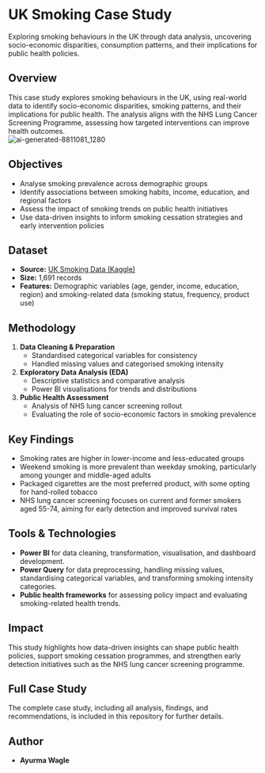 # UK Smoking Case Study  

Exploring smoking behaviours in the UK through data analysis, uncovering socio-economic disparities, consumption patterns, and their implications for public health policies.

## Overview  
This case study explores smoking behaviours in the UK, using real-world data to identify socio-economic disparities, smoking patterns, and their implications for public health. The analysis aligns with the NHS Lung Cancer Screening Programme, assessing how targeted interventions can improve health outcomes.  
![ai-generated-8811081_1280](https://github.com/user-attachments/assets/7b68a773-e521-4b2e-a832-ebe84c5f0b9c)

## Objectives  
- Analyse smoking prevalence across demographic groups  
- Identify associations between smoking habits, income, education, and regional factors  
- Assess the impact of smoking trends on public health initiatives  
- Use data-driven insights to inform smoking cessation strategies and early intervention policies  

## Dataset  
- **Source:** [UK Smoking Data (Kaggle)](https://www.kaggle.com/datasets/mexwell/uk-smoking-data/suggestions?status=pending)  
- **Size:** 1,691 records  
- **Features:** Demographic variables (age, gender, income, education, region) and smoking-related data (smoking status, frequency, product use)  

## Methodology  
1. **Data Cleaning & Preparation**  
   - Standardised categorical variables for consistency  
   - Handled missing values and categorised smoking intensity  
2. **Exploratory Data Analysis (EDA)**  
   - Descriptive statistics and comparative analysis  
   - Power BI visualisations for trends and distributions  
3. **Public Health Assessment**  
   - Analysis of NHS lung cancer screening rollout  
   - Evaluating the role of socio-economic factors in smoking prevalence  

## Key Findings  
- Smoking rates are higher in lower-income and less-educated groups  
- Weekend smoking is more prevalent than weekday smoking, particularly among younger and middle-aged adults  
- Packaged cigarettes are the most preferred product, with some opting for hand-rolled tobacco  
- NHS lung cancer screening focuses on current and former smokers aged 55-74, aiming for early detection and improved survival rates  

## Tools & Technologies  
- **Power BI** for data cleaning, transformation, visualisation, and dashboard development.  
- **Power Query** for data preprocessing, handling missing values, standardising categorical variables, and transforming smoking intensity categories.  
- **Public health frameworks** for assessing policy impact and evaluating smoking-related health trends.  

## Impact  
This study highlights how data-driven insights can shape public health policies, support smoking cessation programmes, and strengthen early detection initiatives such as the NHS lung cancer screening programme.  

## Full Case Study  
The complete case study, including all analysis, findings, and recommendations, is included in this repository for further details.  

## Author  
- **Ayurma Wagle**  
